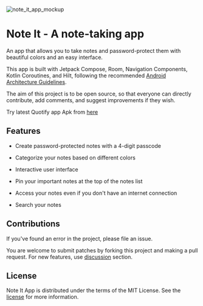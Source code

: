 ![note_it_app_mockup](https://user-images.githubusercontent.com/83108424/205505348-d7a5ffcc-a402-4e23-8f4d-b6ee3de801a2.png)

# Note It - A note-taking app

An app that allows you to take notes and password-protect them with beautiful colors and an easy interface.

This app is built with Jetpack Compose, Room, Navigation Components, Kotlin Coroutines, and Hilt, following the recommended [Android Architecture Guidelines](https://developer.android.com/topic/architecture).

The aim of this project is to be open source, so that everyone can directly contribute, add comments, and suggest improvements if they wish.

Try latest Quotify app Apk from [here]()

## Features
- Create password-protected notes with a 4-digit passcode

- Categorize your notes based on different colors

- Interactive user interface

- Pin your important notes at the top of the notes list

- Access your notes even if you don't have an internet connection

- Search your notes 

## Contributions

If you've found an error in the project, please file an issue.

You are welcome to submit patches by forking this project and making a pull request.
For new features, use [discussion]() section.

## License

Note It App is distributed under the terms of the MIT License. See the [license]() for more information.


